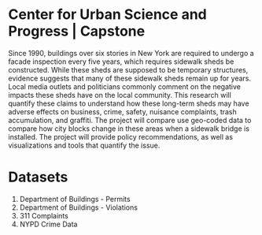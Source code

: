 # Center for Urban Science and Progress | Capstone

Since 1990, buildings over six stories in New York are required to undergo a facade inspection every five years, which requires sidewalk sheds be constructed. While these sheds are supposed to be temporary structures, evidence suggests that many of these sidewalk sheds remain up for years. Local media outlets and politicians commonly comment on the negative impacts these sheds have on the local community. This research will quantify these claims to understand how these long-term sheds may have adverse effects on business, crime, safety, nuisance complaints, trash accumulation, and graffiti. The project will compare use geo-coded data to compare how city blocks change in these areas when a sidewalk bridge is installed. The project will provide policy recommendations, as well as visualizations and tools that quantify the issue.

# Datasets
1. Department of Buildings - Permits
2. Department of Buildings - Violations
3. 311 Complaints
4. NYPD Crime Data

